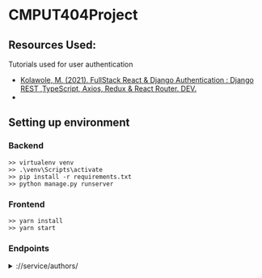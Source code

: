 # CMPUT404Project

## Resources Used:  
Tutorials used for user authentication
 - [Kolawole, M. (2021). FullStack React & Django Authentication : Django REST ,TypeScript, Axios, Redux & React Router. DEV.](https://dev.to/koladev/django-rest-authentication-cmh)
 - 
## Setting up environment

### Backend
    >> virtualenv venv
    >> .\venv\Scripts\activate  
    >> pip install -r requirements.txt
    >> python manage.py runserver

### Frontend
    >> yarn install
    >> yarn start

### Endpoints
<details>
<summary>://service/authors/</summary>
<br>
{  
    "type": "authors",        
    "items":[  
        {  
            "type":"author",  
            "id":"http://127.0.0.1:5454/authors/1d698d25ff008f7538453c120f581471",  
            "url":"http://127.0.0.1:5454/authors/1d698d25ff008f7538453c120f581471",  
            "host":"http://127.0.0.1:5454/",  
            "displayName":"Greg Johnson",  
            "github": "http://github.com/gjohnson",  
            "profileImage": "https://i.imgur.com/k7XVwpB.jpeg"  
        },  
        {  
            "type":"author",  
            "id":"http://127.0.0.1:5454/authors/9de17f29c12e8f97bcbbd34cc908f1baba40658e",  
            "host":"http://127.0.0.1:5454/",  
            "displayName":"Lara Croft",  
            "url":"http://127.0.0.1:5454/authors/9de17f29c12e8f97bcbbd34cc908f1baba40658e",  
            "github": "http://github.com/laracroft",  
            "profileImage": "https://i.imgur.com/k7XVwpB.jpeg"  
        }  
    ]  
}  
</details>  
